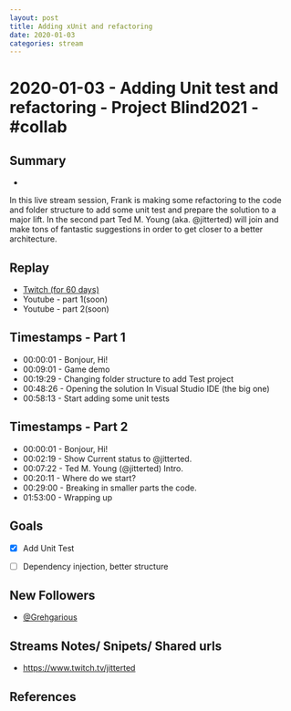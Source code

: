 ```yaml
---
layout: post
title: Adding xUnit and refactoring
date: 2020-01-03
categories: stream
---
```



# 2020-01-03 - Adding Unit test and refactoring - Project Blind2021 - #collab

## Summary
-

In this live stream session, Frank is making some refactoring to the code and folder structure to add some unit test and prepare the solution to a major lift. In the second part Ted M. Young (aka. @jitterted) will join and make tons of fantastic suggestions in order to get closer to a better architecture.

## Replay


- [Twitch (for 60 days)](https://www.twitch.tv/videos/530269968)
- Youtube - part 1(soon)
- Youtube - part 2(soon)


Timestamps - Part 1
--------

- 00:00:01 - Bonjour, Hi!
- 00:09:01 - Game demo
- 00:19:29 - Changing folder structure to add Test project
- 00:48:26 - Opening the solution In Visual Studio IDE (the big one)
- 00:58:13 - Start adding some unit tests

Timestamps - Part 2
--------

- 00:00:01 - Bonjour, Hi!
- 00:02:19 - Show Current status to @jitterted.
- 00:07:22 - Ted M. Young (@jitterted) Intro.
- 00:20:11 - Where do we start? 
- 00:29:00 - Breaking in smaller parts the code.
- 01:53:00 - Wrapping up

Goals
-----

- [X] Add Unit Test
- [ ] Dependency injection, better structure



New Followers
-------------

- [@Grehgarious](https://www.twitch.tv/Grehgarious)

Streams Notes/ Snipets/ Shared urls
-----------------------------------

- https://www.twitch.tv/jitterted


References
----------

